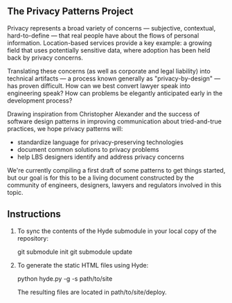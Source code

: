 The Privacy Patterns Project
----------------------------

Privacy represents a broad variety of concerns — subjective, contextual, hard-to-define — that real people have about the flows of personal information. Location-based services provide a key example: a growing field that uses potentially sensitive data, where adoption has been held back by privacy concerns.

Translating these concerns (as well as corporate and legal liability) into technical artifacts — a process known generally as "privacy-by-design" — has proven difficult. How can we best convert lawyer speak into engineering speak? How can problems be elegantly anticipated early in the development process?

Drawing inspiration from Christopher Alexander and the success of software design patterns in improving communication about tried-and-true practices, we hope privacy patterns will:

 * standardize language for privacy-preserving technologies
 * document common solutions to privacy problems
 * help LBS designers identify and address privacy concerns

We're currently compiling a first draft of some patterns to get things started, but our goal is for this to be a living document constructed by the community of engineers, designers, lawyers and regulators involved in this topic.


Instructions
------------

1. To sync the contents of the Hyde submodule in your local copy of the repository:

      git submodule init
      git submodule update

2. To generate the static HTML files using Hyde:

      python hyde.py -g -s path/to/site 

   The resulting files are located in path/to/site/deploy.

